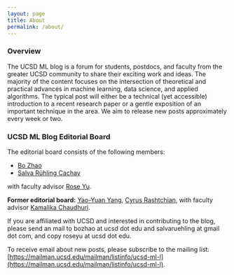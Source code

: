 ```yaml
---
layout: page
title: About
permalink: /about/
---
```


### Overview
The UCSD ML blog is a forum for students, postdocs, and faculty from the greater UCSD community to share their exciting work and ideas. The majority of the content focuses on the intersection of theoretical and practical advances in machine learning, data science, and applied algorithms. The typical post will either be a technical (yet accessible) introduction to a recent research paper or a gentle exposition of an important technique in the area. We aim to release new posts approximately every week or two.

### UCSD ML Blog Editorial Board
The editorial board consists of the following members:

- [Bo Zhao](https://b-zhao.github.io)
- [Salva Rühling Cachay](https://salvarc.github.io)

with faculty advisor [Rose Yu](https://roseyu.com/).

**Former editorial board:** [Yao-Yuan Yang](http://yyyang.me/), [Cyrus Rashtchian](http://www.cyrusrashtchian.com/), with faculty advisor [Kamalika Chaudhuri](http://cseweb.ucsd.edu/~kamalika/).

If you are affiliated with UCSD and interested in contributing to the blog, please send an mail to bozhao at ucsd dot edu and salvaruehling at gmail dot com, and copy roseyu at ucsd dot edu.

To receive email about new posts, please subscribe to the mailing list: [https://mailman.ucsd.edu/mailman/listinfo/ucsd-ml-l](https://mailman.ucsd.edu/mailman/listinfo/ucsd-ml-l).
